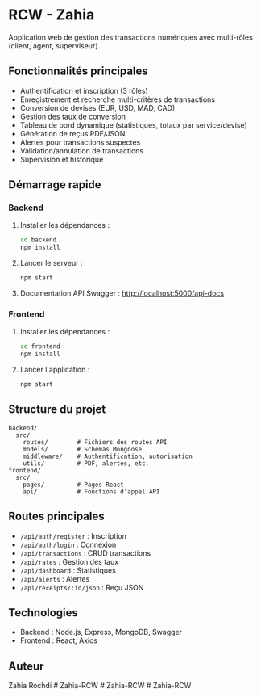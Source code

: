 # RCW - Zahia

Application web de gestion des transactions numériques avec multi-rôles (client, agent, superviseur).

## Fonctionnalités principales

- Authentification et inscription (3 rôles)
- Enregistrement et recherche multi-critères de transactions
- Conversion de devises (EUR, USD, MAD, CAD)
- Gestion des taux de conversion
- Tableau de bord dynamique (statistiques, totaux par service/devise)
- Génération de reçus PDF/JSON
- Alertes pour transactions suspectes
- Validation/annulation de transactions
- Supervision et historique

## Démarrage rapide

### Backend

1. Installer les dépendances :
   ```bash
   cd backend
   npm install
   ```
2. Lancer le serveur :
   ```bash
   npm start
   ```
3. Documentation API Swagger : [http://localhost:5000/api-docs](http://localhost:5000/api-docs)

### Frontend

1. Installer les dépendances :
   ```bash
   cd frontend
   npm install
   ```
2. Lancer l'application :
   ```bash
   npm start
   ```

## Structure du projet

```
backend/
  src/
    routes/        # Fichiers des routes API
    models/        # Schémas Mongoose
    middleware/    # Authentification, autorisation
    utils/         # PDF, alertes, etc.
frontend/
  src/
    pages/         # Pages React
    api/           # Fonctions d'appel API
```

## Routes principales

- `/api/auth/register` : Inscription
- `/api/auth/login` : Connexion
- `/api/transactions` : CRUD transactions
- `/api/rates` : Gestion des taux
- `/api/dashboard` : Statistiques
- `/api/alerts` : Alertes
- `/api/receipts/:id/json` : Reçu JSON

## Technologies

- Backend : Node.js, Express, MongoDB, Swagger
- Frontend : React, Axios

## Auteur

Zahia Rochdi
#   Z a h i a - R C W  
 #   Z a h i a - R C W  
 #   Z a h i a - R C W  
 